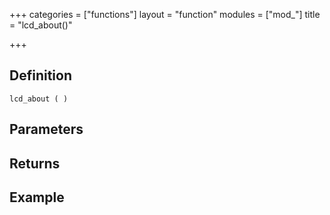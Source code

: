 +++
categories = ["functions"]
layout = "function"
modules = ["mod_"]
title = "lcd_about()"

+++

## Definition

    lcd_about ( )

## Parameters

## Returns

## Example
